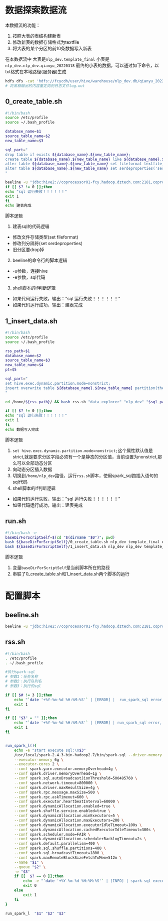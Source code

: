 # 数据探索数据流
本数据流的功能：
1. 按照大表的表结构建新表
2. 修改新表的数据存储格式为textfile
3. 将大表的某个分区的前10条数据写入新表

在本数据流中
大表是`nlp_dev.template_final`
小表是`nlp_dev.nlp_dev.qianyu_20220318`
最终的小表的数据，可以通过如下命令，以txt格式在本地路径(服务器)生成
```bash
hdfs dfs -cat 'hdfs://fcycdh/user/hive/warehouse/nlp_dev.db/qianyu_20220318/the_date=2021-11/000000_0'>log.out
# 将黑框输出的内容重定向到日志文件log.out
```

## 0_create_table.sh
```bash
#!/bin/bash
source /etc/profile
source ~/.bash_profile

database_name=$1
source_table_name=$2
new_table_name=$3

sql_part="
drop table if exists ${database_name}.${new_table_name};
create table ${database_name}.${new_table_name} like ${database_name}.${source_table_name};
alter table ${database_name}.${new_table_name} set fileformat textfile;
alter table ${database_name}.${new_table_name} set serdeproperties('serialization.format'='\t', 'field.delim'='\t');
"

beeline -u "jdbc:hive2://coprocessor01-fcy.hadoop.dztech.com:2181,coprocessor02-fcy.hadoop.dztech.com:2181,coprocessor03-fcy.hadoop.dztech.com:2181/;serviceDiscoveryMode=zooKeeper;zooKeeperNamespace=hiveserver2" -e "$sql_part"
if [[ $? != 0 ]];then
echo "sql 运行失败！！！！！！"
exit 1
fi
echo 建表完成
```
脚本逻辑
1. 建表sql的代码逻辑
- 修改文件存储类型(set fileformat)
- 修改列分隔符(set serdeproperties)
- 旧分区要drop掉

2. beeline的命令行的脚本逻辑
- -u参数，连接hive
- -e参数，sql代码

3. shell脚本的if判断逻辑
- 如果代码运行失败，输出："sql 运行失败！！！！！！"
- 如果代码运行成功，输出：建表完成

## 1_insert_data.sh
```bash
#!/bin/bash
source /etc/profile
source ~/.bash_profile

rss_path=$1
database_name=$2
source_table_name=$3
new_table_name=$4
pt=$5

sql_part="
set hive.exec.dynamic.partition.mode=nonstrict;
insert overwrite table ${database_name}.${new_table_name} partition(the_date) select * from ${database_name}.${source_table_name} where the_date='${pt}' limit 10;
"

cd /home/${rss_path}/ && bash rss.sh "data_explorer" "nlp_dev" "$sql_part"

if [[ $? != 0 ]];then
echo "sql 运行失败！！！！！！"
exit 1
fi
echo 数据写入完成
```
脚本逻辑
1. `set hive.exec.dynamic.partition.mode=nonstrict;`这个属性默认值是strict,就是要求分区字段必须有一个是静态的分区值，当前设置为nonstrict,那么可以全部动态分区
2. 向动态分区插入数据
3. 切换到`/home/nlp_dev`路径，运行`rss.sh`脚本，使用spark_sql跑插入语句的sql代码
4. shell脚本的if判断逻辑
- 如果代码运行失败，输出："sql 运行失败！！！！！！"
- 如果代码运行成功，输出：建表完成

## run.sh
```bash
#!/bin/bash -e
baseDirForScriptSelf=$(cd "$(dirname "$0")"; pwd)
bash ${baseDirForScriptSelf}/0_create_table.sh nlp_dev template_final qianyu_20220318
bash ${baseDirForScriptSelf}/1_insert_data.sh nlp_dev nlp_dev template_final qianyu_20220318 2021-11
```
脚本逻辑
1. 变量`baseDirForScriptSelf`是当前脚本所在的路径
2. 串联了0_create_table.sh和1_insert_data.sh两个脚本的运行

# 配置脚本
## beeline.sh
```bash
beeline -u "jdbc:hive2://coprocessor01-fcy.hadoop.dztech.com:2181,coprocessor02-fcy.hadoop.dztech.com:2181,coprocessor03-fcy.hadoop.dztech.com:2181/;serviceDiscoveryMode=zooKeeper;zooKeeperNamespace=hiveserver2"
```

## rss.sh
```bash
#!/bin/bash
. /etc/profile
. ~/.bash_profile

#执行spark-sql
# 参数1：任务名称
# 参数2：执行队列名
# 参数3：执行的sql

if [[ $# != 3 ]];then
    echo "`date '+%Y-%m-%d %H:%M:%S'` | [ERROR] |  run_spark_sql error, error args num"
    exit 1
fi

if [[ "$3" = "" ]];then
    echo "`date '+%Y-%m-%d %H:%M:%S'` | [ERROR] | run_spark_sql error, the sql string can not be empty"
    exit 1
fi


run_spark_l(){
    echo -e "start execute sql:\n$3"
    /usr/local/spark-2.4.3-bin-hadoop2.7/bin/spark-sql --driver-memory 4g \
    --executor-memory 6g \
    --executor-cores 2 \
    --conf spark.yarn.executor.memoryOverhead=4g \
    --conf spark.driver.memoryOverhead=1g \
    --conf spark.sql.autoBroadcastJionThreshold=500485760 \
    --conf spark.network.timeout=800000 \
    --conf spark.driver.maxResultSize=4g \
    --conf spark.rpc.message.maxSize=500 \
    --conf spark.rpc.askTimeout=600 \
    --conf spark.executor.heartbeatInterval=60000 \
    --conf spark.dynamicAllocation.enabled=true \
    --conf spark.shuffle.service.enabled=true \
    --conf spark.dynamicAllocation.minExecutors=5 \
    --conf spark.dynamicAllocation.maxExecutors=200 \
    --conf spark.dynamicAllocation.executorIdleTimeout=100s \
    --conf spark.dynamicAllocation.cachedExecutorIdleTimeout=300s \
    --conf spark.scheduler.mode=FAIR \
    --conf spark.dynamicAllocation.schedulerBacklogTimeout=2s \
    --conf spark.default.parallelism=400 \
    --conf spark.sql.shuffle.partitions=400 \
    --conf spark.sql.broadcastTimeout=1800 \
    --conf spark.maxRemoteBlockSizeFetchToMem=512m \
    --name "$1" \
    --queue "$2" \
    -e "$3"
    if [[  $? == 0 ]];then
        echo -e "`date '+%Y-%m-%d %H:%M:%S'` | [INFO] | spark-sql execute success,sql:\n$3"
        exit 0
    else
        exit 1
    fi
}

run_spark_l  "$1" "$2" "$3"
```

